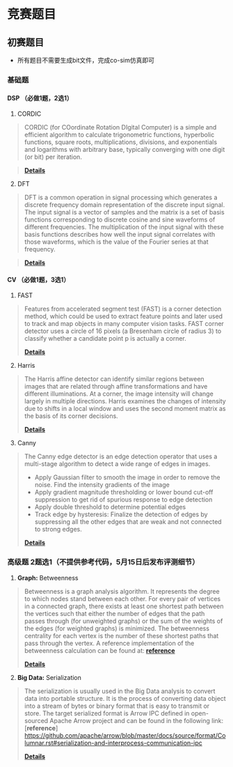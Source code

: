 # 竞赛题目

## **初赛题目**
- 所有题目不需要生成bit文件，完成co-sim仿真即可

### 基础题 

#### DSP （必做1题，2选1）

1. CORDIC

  > CORDIC (for COordinate Rotation DIgital Computer) is a simple and efficient algorithm to calculate trigonometric functions, hyperbolic functions, square roots, multiplications, divisions, and exponentials and logarithms with arbitrary base, typically converging with one digit (or bit) per iteration.

  >
  > [**Details**](https://github.com/Jinyang-Guo/CCC/tree/main/problems/cordic)


2. DFT

  > DFT is a common operation in signal processing which generates a discrete frequency domain representation of the discrete input signal. The input signal is a vector of samples and the matrix is a set of basis functions corresponding to discrete cosine and sine waveforms of different frequencies. The multiplication of the input signal with these basis functions describes how well the input signal correlates with those waveforms, which is the value of the Fourier series at that frequency.


  >
  > [**Details**](https://github.com/Jinyang-Guo/CCC/tree/main/problems/DFT)

#### CV （必做1题，3选1）

1. FAST

  > Features from accelerated segment test (FAST) is a corner detection method, which could be used to extract feature points and later used to track and map objects in many computer vision tasks. FAST corner detector uses a circle of 16 pixels (a Bresenham circle of radius 3) to classify whether a candidate point p is actually a corner. 
  >
  > [**Details**](https://github.com/Jinyang-Guo/CCC/tree/main/problems/fast)

2. Harris

  > The Harris affine detector can identify similar regions between images that are related through affine transformations and have different illuminations. At a corner, the image intensity will change largely in multiple directions. Harris examines the changes of intensity due to shifts in a local window and uses the second moment matrix as the basis of its corner decisions.
  >
  > [**Details**](https://github.com/Jinyang-Guo/CCC/tree/main/problems/harris)

3. Canny

  > The Canny edge detector is an edge detection operator that uses a multi-stage algorithm to detect a wide range of edges in images. 
  > + Apply Gaussian filter to smooth the image in order to remove the noise. Find the intensity gradients of the image
  > + Apply gradient magnitude thresholding or lower bound cut-off suppression to get rid of spurious response to edge detection
  > + Apply double threshold to determine potential edges
  > + Track edge by hysteresis: Finalize the detection of edges by suppressing all the other edges that are weak and not connected to strong edges.
  >
  > [**Details**](https://github.com/Jinyang-Guo/CCC/tree/main/problems/canny)


### 高级题 2题选1（不提供参考代码，5月15日后发布评测细节）

1. **Graph:** Betweenness
  
  > Betweenness is a graph analysis algorithm. It represents the degree to which nodes stand between each other. For every pair of vertices in a connected graph, there exists at least one shortest path between the vertices such that either the number of edges that the path passes through (for unweighted graphs) or the sum of the weights of the edges (for weighted graphs) is minimized. The betweenness centrality for each vertex is the number of these shortest paths that pass through the vertex.
  > A reference implementation of the betweenness calculation can be found at: [**reference**](https://gitenterprise.xilinx.com/qianqiao/ccc2021/blob/main/problems/betweenness/test.cpp#L84)
  >
  > [**Details**](https://github.com/Jinyang-Guo/CCC/tree/main/problems/betweenness)

2. **Big Data:** Serialization

  > The serialization is usually used in the Big Data analysis to convert data into portable structure. It is the process of converting data object into a stream of bytes or binary format that is easy to transmit or store. The target serialized format is Arrow IPC defined in open-sourced Apache Arrow project and can be found in the following link: [**reference**] https://github.com/apache/arrow/blob/master/docs/source/format/Columnar.rst#serialization-and-interprocess-communication-ipc
  >
  > [**Details**](https://github.com/Jinyang-Guo/CCC/tree/main/problems/serialization)



<!--

!-->  

